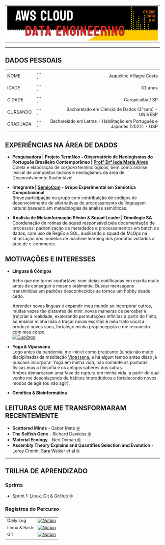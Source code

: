 #

| |
|---|
|![Banner](assets/banner.png)|

---

## DADOS PESSOAIS

| | | |
|:---|---|---:|
|NOME|---|Jaqueline Villagra Costa|
|IDADE|---|31 anos|
|CIDADE|---|Carapicuíba / SP|
|CURSANDO|---|Bacharelado em Ciência de Dados (3°sem) - UNIVESP|
|GRADUADA|---|Bacharelado em Letras - Habilitação em Português e Japonês (2021) - USP|
||||

## EXPERIÊNCIAS NA ÁREA DE DADOS

* **Pesquisadora | Projeto TermNeo - Observatório de Neologismos do Português Brasileiro Contemporâneo | [Profª Drª Ieda Maria Alves](http://lattes.cnpq.br/1928032004153127)**  
Coleta e elaboração de *corpora* terminológicos, bem como análise lexical de compostos lúdicos e neologismos da área de Desenvolvimento Sustentável.  

* **Integrante | [SemioCom](https://semio.cc/) - Grupo Experimental em Semiótica Computacional**  
Breve participação no grupo com contribuição de códigos de desenvolvimento de alternativas de processamento de linguagem natural baseado em metodologias de análise semióticas.

* **Analista de Metainformação Sênior & Squad Leader | Omnilogic SA**  
Coordenação de rotinas de squad responsável pela documentação de processos, padronização de metadados e processamentos em batch de dados, com uso de RegEx e SQL, auxiliando o squad de MLOps na otimização dos modelos de machine learning dos produtos voltados à área de e-commerce.  

## MOTIVAÇÕES E INTERESSES

* **Línguas & Códigos**  

    Acho que me tornei confortável com ideias codificadas em escrita muito antes de conseguir o mesmo oralmente. Buscar mensagens transmitidas em padrões desconhecidos se tornou um hobby desde cedo.  

    Aprender novas línguas é expandir meu mundo ao incorporar outros, muitas vezes tão distantes de mim: novas maneiras de perceber e (re)criar a realidade, explorando permutações infinitas a partir do finito; ao ensinar minha mão a traçar novas escritas e meu trato vocal a produzir novos sons, fortaleço minha propiocepção e me reconecto com meu corpo.  
    [![Duolingo](https://img.shields.io/badge/Duolingo-%234DC730.svg?style=for-the-badge&logo=Duolingo&logoColor=white)](https://www.duolingo.com/profile/niiin3)


* **Yoga & Vipassana**  
Logo antes da pandemia, me iniciei como praticante (ainda não muito disciplinada) da meditação [Vipassana](https://www.dhamma.org/pt-BR/about/vipassana), e há algum tempo antes disso já buscava incorporar Yoga em minha vida, não somente as posturas físicas mas a filosofia e os antigos saberes dos sutras.  
Ambos demarcaram uma fase de ruptura em minha vida, a partir do qual venho me desenlaçando de hábitos improdutivos e fortalecendo novos modos de agir (ou não agir).  

* **Genética & Bioinformática**  

## LEITURAS QUE ME TRANSFORMARAM RECENTEMENTE

* **Scattered Minds** - Gabor Maté [֍](https://www.amazon.com.br/Scattered-Minds-Origins-Attention-Disorder/dp/1785042211)
* **The Selfish Gene** - Richard Dawkins [֍](https://en.wikipedia.org/wiki/The_Selfish_Gene)
* **Material Ecology** - Neri Oxman [֍](https://www.media.mit.edu/publications/material-ecology/)
* **Assembly Theory Explains and Quantifies Selection and Evolution** - Leroy Cronin, Sara Walker et al [֍](https://www.ncbi.nlm.nih.gov/pmc/articles/PMC10567559/)

---

## TRILHA DE APRENDIZADO

### Sprints

* Sprint 1: Linux, Git & GitHub [֍](/sprint1)

### Registros do Percurso

| | |
|:---|---:|
|Daily Log|[![Notion](https://img.shields.io/badge/Notion-%23000000.svg?style=for-the-badge&logo=notion&logoColor=white )](https://wool-papaya-d4a.notion.site/Daily-Log-11c0d30eb94d8085a21ac2e37db0b9a0)|
Linux & Bash|[![Notion](https://img.shields.io/badge/Notion-%23000000.svg?style=for-the-badge&logo=notion&logoColor=white )](https://wool-papaya-d4a.notion.site/Linux-Bash-11f0d30eb94d80e88db7df6abc848b61)|
|Git|[![Notion](https://img.shields.io/badge/Notion-%23000000.svg?style=for-the-badge&logo=notion&logoColor=white )](https://wool-papaya-d4a.notion.site/Git-1210d30eb94d80b296fafde3fbc00d20)|
| | |
